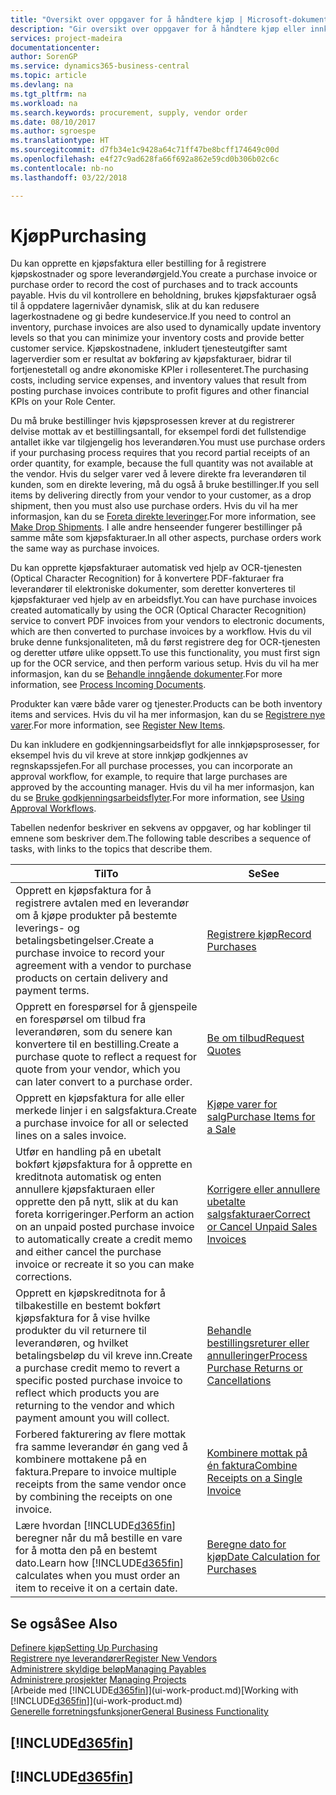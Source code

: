 ```yaml
---
title: "Oversikt over oppgaver for å håndtere kjøp | Microsoft-dokumentasjon"
description: "Gir oversikt over oppgaver for å håndtere kjøp eller innkjøpsprosesser, inkludert hvordan kjøpsfakturaer og bestillinger fungerer."
services: project-madeira
documentationcenter: 
author: SorenGP
ms.service: dynamics365-business-central
ms.topic: article
ms.devlang: na
ms.tgt_pltfrm: na
ms.workload: na
ms.search.keywords: procurement, supply, vendor order
ms.date: 08/10/2017
ms.author: sgroespe
ms.translationtype: HT
ms.sourcegitcommit: d7fb34e1c9428a64c71ff47be8bcff174649c00d
ms.openlocfilehash: e4f27c9ad628fa66f692a862e59cd0b306b02c6c
ms.contentlocale: nb-no
ms.lasthandoff: 03/22/2018

---
```

# <a name="purchasing"></a><span data-ttu-id="6fcf8-103">Kjøp</span><span class="sxs-lookup"><span data-stu-id="6fcf8-103">Purchasing</span></span>
<span data-ttu-id="6fcf8-104">Du kan opprette en kjøpsfaktura eller bestilling for å registrere kjøpskostnader og spore leverandørgjeld.</span><span class="sxs-lookup"><span data-stu-id="6fcf8-104">You create a purchase invoice or purchase order to record the cost of purchases and to track accounts payable.</span></span> <span data-ttu-id="6fcf8-105">Hvis du vil kontrollere en beholdning, brukes kjøpsfakturaer også til å oppdatere lagernivåer dynamisk, slik at du kan redusere lagerkostnadene og gi bedre kundeservice.</span><span class="sxs-lookup"><span data-stu-id="6fcf8-105">If you need to control an inventory, purchase invoices are also used to dynamically update inventory levels so that you can minimize your inventory costs and provide better customer service.</span></span> <span data-ttu-id="6fcf8-106">Kjøpskostnadene, inkludert tjenesteutgifter samt lagerverdier som er resultat av bokføring av kjøpsfakturaer, bidrar til fortjenestetall og andre økonomiske KPIer i rollesenteret.</span><span class="sxs-lookup"><span data-stu-id="6fcf8-106">The purchasing costs, including service expenses, and inventory values that result from posting purchase invoices contribute to profit figures and other financial KPIs on your Role Center.</span></span>

<span data-ttu-id="6fcf8-107">Du må bruke bestillinger hvis kjøpsprosessen krever at du registrerer delvise mottak av et bestillingsantall, for eksempel fordi det fullstendige antallet ikke var tilgjengelig hos leverandøren.</span><span class="sxs-lookup"><span data-stu-id="6fcf8-107">You must use purchase orders if your purchasing process requires that you record partial receipts of an order quantity, for example, because the full quantity was not available at the vendor.</span></span> <span data-ttu-id="6fcf8-108">Hvis du selger varer ved å levere direkte fra leverandøren til kunden, som en direkte levering, må du også å bruke bestillinger.</span><span class="sxs-lookup"><span data-stu-id="6fcf8-108">If you sell items by delivering directly from your vendor to your customer, as a drop shipment, then you must also use purchase orders.</span></span> <span data-ttu-id="6fcf8-109">Hvis du vil ha mer informasjon, kan du se [Foreta direkte leveringer](sales-how-drop-shipment.md).</span><span class="sxs-lookup"><span data-stu-id="6fcf8-109">For more information, see [Make Drop Shipments](sales-how-drop-shipment.md).</span></span> <span data-ttu-id="6fcf8-110">I alle andre henseender fungerer bestillinger på samme måte som kjøpsfakturaer.</span><span class="sxs-lookup"><span data-stu-id="6fcf8-110">In all other aspects, purchase orders work the same way as purchase invoices.</span></span>

<span data-ttu-id="6fcf8-111">Du kan opprette kjøpsfakturaer automatisk ved hjelp av OCR-tjenesten (Optical Character Recognition) for å konvertere PDF-fakturaer fra leverandører til elektroniske dokumenter, som deretter konverteres til kjøpsfakturaer ved hjelp av en arbeidsflyt.</span><span class="sxs-lookup"><span data-stu-id="6fcf8-111">You can have purchase invoices created automatically by using the OCR (Optical Character Recognition) service to convert PDF invoices from your vendors to electronic documents, which are then converted to purchase invoices by a workflow.</span></span> <span data-ttu-id="6fcf8-112">Hvis du vil bruke denne funksjonaliteten, må du først registrere deg for OCR-tjenesten og deretter utføre ulike oppsett.</span><span class="sxs-lookup"><span data-stu-id="6fcf8-112">To use this functionality, you must first sign up for the OCR service, and then perform various setup.</span></span> <span data-ttu-id="6fcf8-113">Hvis du vil ha mer informasjon, kan du se [Behandle inngående dokumenter](across-process-income-documents.md).</span><span class="sxs-lookup"><span data-stu-id="6fcf8-113">For more information, see [Process Incoming Documents](across-process-income-documents.md).</span></span>      

<span data-ttu-id="6fcf8-114">Produkter kan være både varer og tjenester.</span><span class="sxs-lookup"><span data-stu-id="6fcf8-114">Products can be both inventory items and services.</span></span> <span data-ttu-id="6fcf8-115">Hvis du vil ha mer informasjon, kan du se [Registrere nye varer](inventory-how-register-new-items.md).</span><span class="sxs-lookup"><span data-stu-id="6fcf8-115">For more information, see [Register New Items](inventory-how-register-new-items.md).</span></span>

<span data-ttu-id="6fcf8-116">Du kan inkludere en godkjenningsarbeidsflyt for alle innkjøpsprosesser, for eksempel hvis du vil kreve at store innkjøp godkjennes av regnskapssjefen.</span><span class="sxs-lookup"><span data-stu-id="6fcf8-116">For all purchase processes, you can incorporate an approval workflow, for example, to require that large purchases are approved by the accounting manager.</span></span> <span data-ttu-id="6fcf8-117">Hvis du vil ha mer informasjon, kan du se [Bruke godkjenningsarbeidsflyter](across-how-use-approval-workflows.md).</span><span class="sxs-lookup"><span data-stu-id="6fcf8-117">For more information, see [Using Approval Workflows](across-how-use-approval-workflows.md).</span></span>

<span data-ttu-id="6fcf8-118">Tabellen nedenfor beskriver en sekvens av oppgaver, og har koblinger til emnene som beskriver dem.</span><span class="sxs-lookup"><span data-stu-id="6fcf8-118">The following table describes a sequence of tasks, with links to the topics that describe them.</span></span>

| <span data-ttu-id="6fcf8-119">Til</span><span class="sxs-lookup"><span data-stu-id="6fcf8-119">To</span></span> | <span data-ttu-id="6fcf8-120">Se</span><span class="sxs-lookup"><span data-stu-id="6fcf8-120">See</span></span> |
| --- | --- |
| <span data-ttu-id="6fcf8-121">Opprett en kjøpsfaktura for å registrere avtalen med en leverandør om å kjøpe produkter på bestemte leverings- og betalingsbetingelser.</span><span class="sxs-lookup"><span data-stu-id="6fcf8-121">Create a purchase invoice to record your agreement with a vendor to purchase products on certain delivery and payment terms.</span></span> |[<span data-ttu-id="6fcf8-122">Registrere kjøp</span><span class="sxs-lookup"><span data-stu-id="6fcf8-122">Record Purchases</span></span>](purchasing-how-record-purchases.md) |
|<span data-ttu-id="6fcf8-123">Opprett en forespørsel for å gjenspeile en forespørsel om tilbud fra leverandøren, som du senere kan konvertere til en bestilling.</span><span class="sxs-lookup"><span data-stu-id="6fcf8-123">Create a purchase quote to reflect a request for quote from your vendor, which you can later convert to a purchase order.</span></span>|[<span data-ttu-id="6fcf8-124">Be om tilbud</span><span class="sxs-lookup"><span data-stu-id="6fcf8-124">Request Quotes</span></span>](purchasing-how-request-quotes.md)|
| <span data-ttu-id="6fcf8-125">Opprett en kjøpsfaktura for alle eller merkede linjer i en salgsfaktura.</span><span class="sxs-lookup"><span data-stu-id="6fcf8-125">Create a purchase invoice for all or selected lines on a sales invoice.</span></span> |[<span data-ttu-id="6fcf8-126">Kjøpe varer for salg</span><span class="sxs-lookup"><span data-stu-id="6fcf8-126">Purchase Items for a Sale</span></span>](purchasing-how-purchase-products-sale.md) |
| <span data-ttu-id="6fcf8-127">Utfør en handling på en ubetalt bokført kjøpsfaktura for å opprette en kreditnota automatisk og enten annullere kjøpsfakturaen eller opprette den på nytt, slik at du kan foreta korrigeringer.</span><span class="sxs-lookup"><span data-stu-id="6fcf8-127">Perform an action on an unpaid posted purchase invoice to automatically create a credit memo and either cancel the purchase invoice or recreate it so you can make corrections.</span></span> |[<span data-ttu-id="6fcf8-128">Korrigere eller annullere ubetalte salgsfakturaer</span><span class="sxs-lookup"><span data-stu-id="6fcf8-128">Correct or Cancel Unpaid Sales Invoices</span></span>](purchasing-how-correct-cancel-unpaid-purchase-invoices.md) |
| <span data-ttu-id="6fcf8-129">Opprett en kjøpskreditnota for å tilbakestille en bestemt bokført kjøpsfaktura for å vise hvilke produkter du vil returnere til leverandøren, og hvilket betalingsbeløp du vil kreve inn.</span><span class="sxs-lookup"><span data-stu-id="6fcf8-129">Create a purchase credit memo to revert a specific posted purchase invoice to reflect which products you are returning to the vendor and which payment amount you will collect.</span></span> |[<span data-ttu-id="6fcf8-130">Behandle bestillingsreturer eller annulleringer</span><span class="sxs-lookup"><span data-stu-id="6fcf8-130">Process Purchase Returns or Cancellations</span></span>](purchasing-how-register-new-vendors.md) |
|<span data-ttu-id="6fcf8-131">Forbered fakturering av flere mottak fra samme leverandør én gang ved å kombinere mottakene på en faktura.</span><span class="sxs-lookup"><span data-stu-id="6fcf8-131">Prepare to invoice multiple receipts from the same vendor once by combining the receipts on one invoice.</span></span>|[<span data-ttu-id="6fcf8-132">Kombinere mottak på én faktura</span><span class="sxs-lookup"><span data-stu-id="6fcf8-132">Combine Receipts on a Single Invoice</span></span>](purchasing-how-to-combine-receipts.md)|
| <span data-ttu-id="6fcf8-133">Lære hvordan [!INCLUDE[d365fin](includes/d365fin_md.md)] beregner når du må bestille en vare for å motta den på en bestemt dato.</span><span class="sxs-lookup"><span data-stu-id="6fcf8-133">Learn how [!INCLUDE[d365fin](includes/d365fin_md.md)] calculates when you must order an item to receive it on a certain date.</span></span>|[<span data-ttu-id="6fcf8-134">Beregne dato for kjøp</span><span class="sxs-lookup"><span data-stu-id="6fcf8-134">Date Calculation for Purchases</span></span>](purchasing-date-calculation-for-purchases.md)|

## <a name="see-also"></a><span data-ttu-id="6fcf8-135">Se også</span><span class="sxs-lookup"><span data-stu-id="6fcf8-135">See Also</span></span>
[<span data-ttu-id="6fcf8-136">Definere kjøp</span><span class="sxs-lookup"><span data-stu-id="6fcf8-136">Setting Up Purchasing</span></span>](purchasing-setup-purchasing.md)  
[<span data-ttu-id="6fcf8-137">Registrere nye leverandører</span><span class="sxs-lookup"><span data-stu-id="6fcf8-137">Register New Vendors</span></span>](purchasing-how-register-new-vendors.md)  
[<span data-ttu-id="6fcf8-138">Administrere skyldige beløp</span><span class="sxs-lookup"><span data-stu-id="6fcf8-138">Managing Payables</span></span>](payables-manage-payables.md)  
<span data-ttu-id="6fcf8-139">[Administrere prosjekter](projects-manage-projects.md)  </span><span class="sxs-lookup"><span data-stu-id="6fcf8-139">[Managing Projects](projects-manage-projects.md)  </span></span>  
<span data-ttu-id="6fcf8-140">[Arbeide med [!INCLUDE[d365fin](includes/d365fin_md.md)]](ui-work-product.md)</span><span class="sxs-lookup"><span data-stu-id="6fcf8-140">[Working with [!INCLUDE[d365fin](includes/d365fin_md.md)]](ui-work-product.md)</span></span>  
[<span data-ttu-id="6fcf8-141">Generelle forretningsfunksjoner</span><span class="sxs-lookup"><span data-stu-id="6fcf8-141">General Business Functionality</span></span>](ui-across-business-areas.md)

## [!INCLUDE[d365fin](includes/free_trial_md.md)]  
## [!INCLUDE[d365fin](includes/training_link_md.md)]

